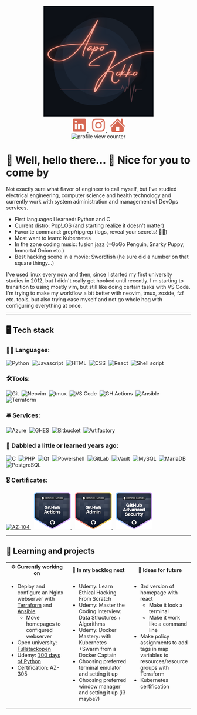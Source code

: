 <div align="center">
<img width="300" height="300" src="https://raw.githubusercontent.com/Aapok0/Aapok0/main/img/logo-newer.png" alt="logo">
</div>
<div align="center">
<a href="https://www.linkedin.com/in/aapokokko/">
<img width="40" height="40" src="https://raw.githubusercontent.com/Aapok0/Aapok0/main/img/linkedin-new.png" alt="linkedin">
<a>
&nbsp;
<a href="https://www.instagram.com/apezo_/">
<img width="40" height="40" src="https://raw.githubusercontent.com/Aapok0/Aapok0/main/img/instagram-new.png" alt="instagram">
<a>
&nbsp;
<a href="https://aapokokko.fi/">
<img width="40" height="40" src="https://raw.githubusercontent.com/Aapok0/Aapok0/main/img/home.png" alt="homepage">
<a>
<br>
<img src="https://komarev.com/ghpvc/?username=Aapok0&style=for-the-badge&color=lightgrey" alt="profile view counter"/>
<!-- source: https://github.com/antonkomarev/github-profile-views-counter -->
</div>

# 🌊 Well, hello there... 🧊 Nice for you to come by

Not exactly sure what flavor of engineer to call myself, but I've studied electrical engineering, computer science and health technology and currently work with system administration and management of DevOps services.

- First languages I learned: Python and C
- Current distro: Pop!_OS (and starting realize it doesn't matter)
- Favorite command: grep/ripgrep (logs, reveal your secrets! 🕵️‍♂️)
- Most want to learn: Kubernetes
- In the zone coding music: fusion jazz (=GoGo Penguin, Snarky Puppy, Immortal Onion etc.)
- Best hacking scene in a movie: Swordfish (he sure did a number on that square thingy...)

I've used linux every now and then, since I started my first university studies in 2012, but I didn't really get hooked until recently. I'm starting to transition to using mostly vim, but still like doing certain tasks with VS Code. I'm trying to make my workflow a bit better with neovim, tmux, zoxide, fzf etc. tools, but also trying ease myself and not go whole hog with configuring everything at once.

---

## 🖥️ Tech stack

### 👨‍💻 Languages:
![Python](https://img.shields.io/badge/Python-%23aeebc8?logo=python&label=%3A&labelColor=%232f3331)&nbsp;
![Javascript](https://img.shields.io/badge/Javascript-%23aeebc8?logo=javascript&label=%3A&labelColor=%232f3331)&nbsp;
![HTML](https://img.shields.io/badge/HTML-%23aeebc8?logo=html5&label=%3A&labelColor=%232f3331)&nbsp;
![CSS](https://img.shields.io/badge/CSS-%23aeebc8?logo=css3&label=%3A&labelColor=%232f3331)&nbsp;
![React](https://img.shields.io/badge/React-%23aeebc8?logo=react&label=%3A&labelColor=%232f3331)&nbsp;
![Shell script](https://img.shields.io/badge/Shell%20script-%23aeebc8?logo=linux&label=%3A&labelColor=%232f3331)

### 🛠️Tools:
![Git](https://img.shields.io/badge/Git-%23aeb8eb?logo=git&label=%3A&labelColor=%232f3331)&nbsp;
![Neovim](https://img.shields.io/badge/Neovim-%23aeb8eb?logo=neovim&label=%3A&labelColor=%232f3331)&nbsp;
![tmux](https://img.shields.io/badge/tmux-%23aeb8eb?logo=tmux&label=%3A&labelColor=%232f3331)&nbsp;
![VS Code](https://img.shields.io/badge/VS%20Code-%23aeb8eb?logo=visual%20studio%20code&label=%3A&labelColor=%232f3331)&nbsp;
![GH Actions](https://img.shields.io/badge/GH%20Actions-%23aeb8eb?logo=github&label=%3A&labelColor=%232f3331)&nbsp;
![Ansible](https://img.shields.io/badge/Ansible-%23aeb8eb?logo=ansible&label=%3A&labelColor=%232f3331)&nbsp;
![Terraform](https://img.shields.io/badge/Terraform-%23aeb8eb?logo=terraform&label=%3A&labelColor=%232f3331)

### 🛎️ Services:
![Azure](https://img.shields.io/badge/Azure-%23ebd4ae?logo=microsoft%20azure&label=%3A&labelColor=%232f3331)&nbsp;
![GHES](https://img.shields.io/badge/GHES-%23ebd4ae?logo=github&label=%3A&labelColor=%232f3331)&nbsp;
![Bitbucket](https://img.shields.io/badge/Bitbucket-%23ebd4ae?logo=bitbucket&label=%3A&labelColor=%232f3331)&nbsp;
![Artifactory](https://img.shields.io/badge/Artifactory-%23ebd4ae?logo=jfrog&label=%3A&labelColor=%232f3331)

### 🔨 Dabbled a little or learned years ago:
![C](https://img.shields.io/badge/C-%23aeebc8?logo=C&label=%3A&labelColor=%232f3331)&nbsp;
![PHP](https://img.shields.io/badge/PHP-%23aeebc8?logo=php&label=%3A&labelColor=%232f3331)&nbsp;
![Qt](https://img.shields.io/badge/Qt-%23aeb8eb?logo=qt&label=%3A&labelColor=%232f3331)&nbsp;
![Powershell](https://img.shields.io/badge/Powershell-%23aeb8eb?logo=powershell&label=%3A&labelColor=%232f3331)&nbsp;
![GitLab](https://img.shields.io/badge/GitLab-%23ebd4ae?logo=gitlab&label=%3A&labelColor=%232f3331)&nbsp;
![Vault](https://img.shields.io/badge/Vault-%23ebd4ae?logo=vault&label=%3A&labelColor=%232f3331)&nbsp;
![MySQL](https://img.shields.io/badge/MySQL-%23ebd4ae?logo=mysql&label=%3A&labelColor=%232f3331)&nbsp;
![MariaDB](https://img.shields.io/badge/MariaDB-%23ebd4ae?logo=mariadb&label=%3A&labelColor=%232f3331)&nbsp;
![PostgreSQL](https://img.shields.io/badge/PostgreSQL-%23ebd4ae?logo=postgresql&label=%3A&labelColor=%232f3331)

### 🎖️ Certificates:

<a href="https://learn.microsoft.com/api/credentials/share/en-us/AapoKokko-3945/48DD3F6B53D95961?sharingId=34159981622366F0">
<img width="100" height="100" src="https://learn.microsoft.com/en-us/media/learn/certification/badges/microsoft-certified-associate-badge.svg" alt="AZ-104">
<a>&nbsp;
<a href="https://www.credly.com/badges/cabb7c10-0082-44cd-b9af-a937bd556e65/public_url">
<img width="100" height="100" src="https://raw.githubusercontent.com/Aapok0/Aapok0/main/img/github-actions.png" alt="Github Actions">
<a>&nbsp;
<a href="https://www.credly.com/badges/265736dc-7dbc-47a7-b16a-ee58c2ec9300/public_url">
<img width="100" height="100" src="https://raw.githubusercontent.com/Aapok0/Aapok0/main/img/github-administration.png" alt="Github Administration">
<a>&nbsp;
<a href="https://www.credly.com/badges/3efe6d1c-67e6-42c5-9507-daaa5b1bf230/public_url">
<img width="100" height="100" src="https://raw.githubusercontent.com/Aapok0/Aapok0/main/img/github-advanced-security.png" alt="Github Advanced Security">
<a>

---

<!--## 📊 Github Stats

[![Aapo's GitHub Stats](https://github-readme-stats.vercel.app/api?username=AapoK0)](https://github.com/Aapok0)

[![Top Languages](https://github-readme-stats.vercel.app/api/top-langs/?username=AapoK0&layout=compact)](https://github.com/Aapok0)

--- -->

## 🌱 Learning and projects

<table>
<tr>
<th>⚙️ Currently working on</th><th>📂 In my backlog next</th><th>💭 Ideas for future</th>
</tr>
<tr>
<td width="33%" valign="top">

- Deploy and configure an Nginx webserver with [Terraform](https://github.com/Aapok0/azure-tf-architecture) and [Ansible](https://github.com/Aapok0/homepage-webserver-ansible)
  - Move homepages to configured webserver
- Open university: [Fullstackopen](https://github.com/Aapok0/fullstackopen)
- Udemy: [100 days of Python](https://github.com/Aapok0/100-days-of-python-beginner)
- Certification: AZ-305

</td>
<td width="33%" valign="top">

- Udemy: Learn Ethical Hacking From Scratch
- Udemy: Master the Coding Interview: Data Structures + Algorithms
- Udemy: Docker Mastery: with Kubernetes +Swarm from a Docker Captain
- Choosing preferred terminal emulator and setting it up
- Choosing preferred window manager and setting it up (i3 maybe?)

</td>
<td width="33%" valign="top">

- 3rd version of homepage with react
  - Make it look a terminal
  - Make it work like a command line
- Make policy assignments to add tags in map variables to resources/resource groups with Terraform
- Kubernetes certification

</td>
</tr>